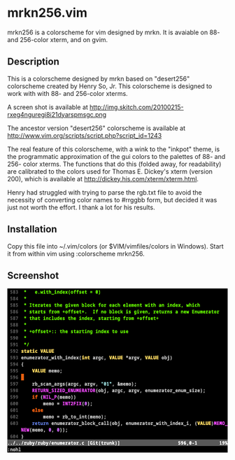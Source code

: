 mrkn256.vim
===========

mrkn256 is a colorscheme for vim designed by mrkn.  It is avaiable on 88- and 256-color xterm, and on gvim.

Description
-----------

This is a colorscheme designed by mrkn based on "desert256" colorscheme created by Henry So, Jr.  This colorscheme is designed to work with with 88- and 256-color xterms.

A screen shot is available at <http://img.skitch.com/20100215-rxeg4nguregi8i21dyarspmsgc.png>

The ancestor version "desert256" colorscheme is available at <http://www.vim.org/scripts/script.php?script_id=1243>

The real feature of this colorscheme, with a wink to the "inkpot" theme, is the programmatic approximation of the gui colors to the palettes of 88- and 256- color xterms.  The functions that do this (folded away, for readability) are calibrated to the colors used for Thomas E. Dickey's xterm (version 200), which is available at <http://dickey.his.com/xterm/xterm.html>.

Henry had struggled with trying to parse the rgb.txt file to avoid the necessity of converting color names to #rrggbb form, but decided it was just not worth the effort.  I thank a lot for his results.

Installation
------------

Copy this file into ~/.vim/colors (or $VIM/vimfiles/colors in Windows).  Start it from within vim using :colorscheme mrkn256.

Screenshot
----------

<img src="images/mrkn256.png" width="560" height="375" />


